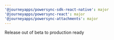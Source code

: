 ```yaml
---
'@journeyapps/powersync-sdk-react-native': major
'@journeyapps/powersync-react': major
'@journeyapps/powersync-attachments': major
---
```


Release out of beta to production ready
